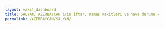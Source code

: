 ```yaml
---
layout: vakit_dashboard
title: SALYAN, AZERBAYCAN için iftar, namaz vakitleri ve hava durumu - ilçe/eyalet seç
permalink: /AZERBAYCAN/SALYAN/
---
```


<script type="text/javascript">
  var GLOBAL_COUNTRY = 'AZERBAYCAN';
  var GLOBAL_CITY = 'SALYAN';
  var GLOBAL_STATE = '';
  var lat = 72;
  var lon = 21;
</script>
